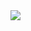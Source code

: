 <a href="https://dl.dropboxusercontent.com/u/52804626/{{dir}}/{{file}}" data-darkbox="{{dir}}">
  <img src="https://dl.dropboxusercontent.com/u/52804626/{{dir}}/thumbs/{{file}}" />
</a>
